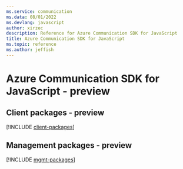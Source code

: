 ```yaml
---
ms.service: communication
ms.data: 08/01/2022
ms.devlang: javascript
author: xirzec
description: Reference for Azure Communication SDK for JavaScript
title: Azure Communication SDK for JavaScript
ms.topic: reference
ms.author: jeffish
---
```

# Azure Communication SDK for JavaScript - preview

## Client packages - preview
[!INCLUDE [client-packages](communication-client-index.md)]
## Management packages - preview
[!INCLUDE [mgmt-packages](communication-mgmt-index.md)]